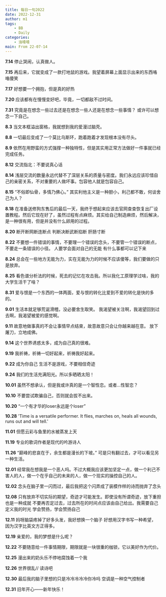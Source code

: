```yaml
---
title: 每日一句2022
date: 2022-12-31
author: m1
tags:
    - BB
    - Daily
categories:
    - 浊喳喳
main: From 22-07-14
---
```

**7.14**
停止哭闹，认真做人。

**7.15**
再后来，它就变成了一款打地鼠的游戏。我望着屏幕上面显示出来的东西咯咯傻笑

**7.17**
好想要一个拥抱，但是真的好热

**7.20**
应该都有在慢慢变好吧，毕竟，一切都敌不过时间。

**7.31**
究竟是在想念一些过去还是在想念一些人还是在想念一些事情？
或许可以想念一下自己。

**8.3**
当文本框溢出窗格，我就想到我的爱漫过脑壳。

**8.8**
一切最后变成了一个莫比乌斯环，跑着跑着才发现根本没有尽头。

**8.9**
依然在用野蛮的方式强撑一种独特性，但是其实用正常方法做好一件事就已经完成任务。

**8.12**
交流指北：不要说真心话

**8.14**
浅层交流的数量永远代替不了深层关系的质量与密度。我们永远应该珍惜自己的亲密关系，不对重要的人做坏事。包容他人就是包容自己。

**8.15**
“不俗即仙骨，多情乃佛心。”
其实利他主义是一种胆小，利己都不敢，何谈舍己为人？

**8.18**
在准备送修狗东售后的最后一天，我终于想起来应该去官网查查恢复出厂设置教程。然后它现在好了，虽然过程有点麻烦。其实给自己制造麻烦，然后解决，是一种很有用，但是并没有什么卵用的过程。

**8.20**
断开断网断连断点
判断决断武断掐断
肝肠寸断

**8.22**
不要想一件错误的事情，不要理一个错误的念头，不要管一个错误的断点，不要走一条错误的小径。
人要学会面对自己的无能
有什么事都可以记下来

**8.24**
总会在一些地方无能为力，实在无能为力的时候不应该傻等，我们要做的只是放弃。

**8.25**
看色谱分析法的时候，死去的记忆在攻击我。所以我化工原理学过啥，我的大学生活干了啥？

**8.31**
爱与恨是一个东西的一体两面，爱与恨的转化比爱到不爱的转化是快的多的。

**9.01**
生活本就足够荒诞滑稽，没必要舍生取笑。
我渴望被关注啊，我渴望回到过去啊，我渴望被爱的感觉啊。

**9.11**
故意地做事真的不会让事情早点结束，故意故意只会让你越来越在意。
放下屠刀，立地成佛。

**9.14**
这个世界诱惑太多，成为自己真的很难。

**9.19**
我祈祷，祈祷一切好起来，祈祷我好起来。

**9.22**
成为你自己
生活不是游戏，不要相信奇迹

**9.24**
我们的生活充满阳光。所以多晒晒太阳！

**10.01**
虽然不想承认，但是我或许真的是一个智性恋。或者…性智恋？

**10.10**
不要尝试欺骗自己，否则就会拔不出来。

**10.20**
“一个有才华的loser永远是个loser”

**10.28**
'Time is a versatile performer. It flies, marches on, heals all wounds, runs out and will tell.'

**11.01**
但愿云彩与鱼里的水被蒸发上天

**11.19**
专业的歌词作者是现代的吟游诗人

**11.26**
“巅峰的悲哀在于，余生都是漫长的下坡。”
可是只有翻过去，才可以看见另一种生活。

**12.01**
经常我在想我是一个恶人吗。不过大概我应该更加坚定一点，做一个利己不害人的人，做一个在乎自己的未来的人，做一个现实的操控自己的人。

**12.02**
念头在脑子里一闪而过，最后我把这个闪弄成了装模作样的诗而抛弃了念头

**12.08**
只有放弃不切实际的期望，奇迹才可能发生。即使没有所谓奇迹，放下重担也是一种成就
不要再否定过去，过去所在的时间点应该由自己给出。我需要自己定义我的时光
学会赞扬，学会赞扬自己

**12.11**
妈呀脑袋疼掉了好多头发，我好想换一个脑子
好想用汉字书写一种希望，
因为汉字比英文方正得多。

**12.19**
亲爱的，我的梦想是什么呢？

**12.22**
不要随意给一件事情期限，期限就是一块很重的枷锁，它以美好作为代价。

**12.25**
漫出来的奶头乐不停地腐蚀着一个我

**12.26**
世界很乱//
读诗吧

**12.30**
最后我的脑子里想的只是冷冷冷冷冷你冷吗
空调是一种空气控制者

**12.31**
旧年开心——新年快乐！
